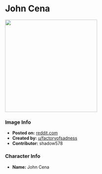 # John Cena

<img src="https://raw.githubusercontent.com/shadow578/Project-Padoru/master/Padoru/other-john-cena.png" height="300">

### Image Info
* **Posted on:**     [reddit.com](https://www.reddit.com/r/Padoru/comments/dy0ggm/john_cena_wwe/)
* **Created by:**    [u/factoryofsadness](https://github.com/shadow578/Project-Padoru/blob/master/table-of-contents/creators/ufactoryofsadness.md)
* **Contributor:**   shadow578

### Character Info
* **Name:**   John Cena


